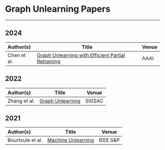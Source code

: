 # Graph Unlearning Papers

---

## 2024

| Author(s) | Title | Venue |
|:----------| ----- | ----- |
| Chen et al.| [Graph Unlearning with Efficient Partial Retraining](https://arxiv.org/pdf/2403.07353) | AAAI | 


## 2022

| Author(s) | Title | Venue |
|:----------| ----- | ----- |
| Zhang et al.| [Graph Unlearning](https://arxiv.org/pdf/2103.14991) | SIGSAC | 

## 2021

| Author(s) | Title | Venue |
|:----------| ----- | ----- |
| Bourtoule et al.| [Machine Unlearning](https://arxiv.org/abs/1912.03817) |  IEEE S&P  | 
